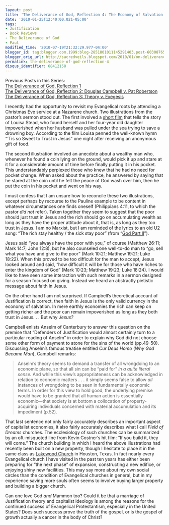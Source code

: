 ```yaml
---
layout: post
title: 'The Deliverance of God, Reflection 4: The Economy of Salvation'
date: '2010-01-25T12:40:00.021-05:00'
tags:
- Justification
- Book Reviews
- The Deliverance of God
- Paul
modified_time: '2010-07-19T21:32:29.977-04:00'
blogger_id: tag:blogger.com,1999:blog-2851801011145291403.post-603087659207965255
blogger_orig_url: http://sacredveils.blogspot.com/2010/01/on-deliverance-of-god-reflection-4.html
permalink: the-deliverance-of-god-reflection-4
disqus_identifier: 68412158
---
```


Previous Posts in this Series:  
[The Deliverance of God, Reflection 1](/the-deliverance-of-god-reflection-1)  
[The Deliverance of God, Reflection 2: Douglas Campbell v. Pat Robertson](/the-deliverance-of-god-reflection-2)  
[The Deliverance of God, Reflection 3: Theory v. Exegesis](/the-deliverance-of-god-reflection-3)

I recently had the opportunity to revisit my Evangelical roots by attending a Christmas Eve service at a Nazarene church. Two illustrations from the pastor’s sermon stood out. The first involved a [short film](http://www.youtube.com/watch?v=nG5BI82aS8c) that tells the story of Louisa Stead, who found herself and her four-year old daughter impoverished when her husband was pulled under the sea trying to save a drowning boy. According to the film Louisa penned the well-known hymn “’Tis so Sweet to Trust in Jesus” one night after receiving an anonymous gift of food.

The second illustration involved an anecdote about a wealthy man who, whenever he found a coin lying on the ground, would pick it up and stare at it for a considerable amount of time before finally putting it in his pocket. This understandably perplexed those who knew that he had no need for pocket change. When asked about the practice, he answered by saying that he stared at the coin until he felt the peace of God wash over him, then he put the coin in his pocket and went on his way.

I must confess that I am unsure how to reconcile these two illustrations, except perhaps by recourse to the Pauline example to be content in whatever circumstances one finds oneself (Philippians 4:11, to which the pastor *did not* refer). Taken together they seem to suggest that the poor should just trust in Jesus and the rich should go on accumulating wealth as long as they have the proper attitude about it, that is, as long as they too trust in Jesus. I am no Marxist, but I am reminded of the lyrics to an old U2 song: “The rich stay healthy / the sick stay poor” (from “[God Part II](http://www.youtube.com/watch?v=QfTmG7_WzgA)”).

Jesus said “you always have the poor with you,” of course (Matthew 26:11; Mark 14:7; John 12:8), but he also counseled one well-to-do man to “go, sell what you have and give to the poor” (Mark 10:21; Matthew 19:21; Luke 18:22). When this proved to be too difficult for the man to accept, Jesus looked around and said, “how difficult it will be for those who have riches to enter the kingdom of God” (Mark 10:23; Matthew 19:23; Luke 18:24). I would like to have seen some interaction with such remarks in a sermon designed for a season focused on giving. Instead we heard an abstractly pietistic message about faith in Jesus.

On the other hand I am not surprised. If Campbell’s theoretical account of Justification is correct, then faith in Jesus is the only valid currency in the economy of salvation. In mere earthly economies the rich can keep on getting richer and the poor can remain impoverished as long as they both trust in Jesus.&nbsp;.&nbsp;. But why *Jesus?*

Campbell enlists Anselm of Canterbury to answer this question on the premise that “Defenders of Justification would almost certainly turn to a particular reading of Anselm” in order to explain why God did not choose some other form of payment to atone for the sins of the world (pp.49–50). Discussing Anselm’s famous treatise entitled *Cur Deus Homo* (*Why God Became Man*), Campbell remarks:

>Anselm’s theory seems to demand a transfer of all wrongdoing to an economic plane, so that all sin can be “paid for” *in a quite literal sense.* And while this view’s appropriateness can be acknowledged in relation to economic matters .&nbsp;.&nbsp;. it simply seems false to allow *all* instances of wrongdoing to be seen in fundamentally economic terms. In order for this view to hold good, the underlying premise would have to be granted that all human action is essentially economic—that society is at bottom a collocation of property-acquiring individuals concerned with material accumulation and its impediment (p.52).

That last sentence not only fairly accurately describes an important aspect of capitalist economies, it also fairly accurately describes what I call *Field of Dreams* churches. The ecclesiology of such churches can be summarized by an oft-misquoted line from Kevin Costner’s hit film: “If you build it, they will come.” The church building in which I heard the above illustrations had recently been built on a new property, though I hesitate to place it in the same class as [Lakewood Church](http://en.wikipedia.org/wiki/Lakewood_Church) in Houston, Texas. In fact nearly every Evangelical church I have visited in the past ten years has either been preparing for “the next phase” of expansion, constructing a new edifice, or enjoying shiny new facilities. This may say more about my own social circles than the condition of Evangelical churches in general, but in my experience saving more souls often seems to involve buying larger property and building a bigger church.

Can one love God *and* Mammon too? Could it be that a marriage of Justification theory and capitalist ideology is among the reasons for the continued success of Evangelical Protestantism, especially in the United States? Does such success prove the truth of the gospel, or is the gospel of growth actually a cancer in the body of Christ?